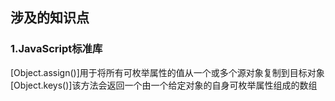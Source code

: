 ## 涉及的知识点

### 1.JavaScript标准库
[Object.assign()]用于将所有可枚举属性的值从一个或多个源对象复制到目标对象  
[Object.keys()]该方法会返回一个由一个给定对象的自身可枚举属性组成的数组

